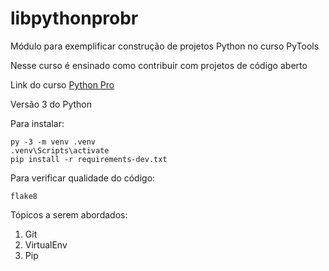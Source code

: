 # libpythonprobr
Módulo para exemplificar construção de projetos Python no curso PyTools

Nesse curso é ensinado como contribuir com projetos de código aberto

Link do curso [Python Pro](https://www.python.pro.br/)

Versão 3 do Python

Para instalar:

```console
py -3 -m venv .venv
.venv\Scripts\activate
pip install -r requirements-dev.txt
```

Para verificar qualidade do código:

```console
flake8
```

Tópicos a serem abordados:
1. Git
2. VirtualEnv
3. Pip
